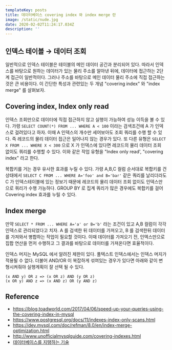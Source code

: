 ```yaml
---
templateKey: posts
title: 데이터베이스 covering index 와 index merge 란
image: /static/nude.jpg
date: 2020-02-02T11:24:17.034Z
description: ''
---
```

## 인덱스 테이블 → 데이터 조회

일반적으로 인덱스 테이블은 테이블의 메인 데이터 공간과 분리되어 있다. 따라서 인덱스를 바탕으로 원하는 데이터가 있는 물리 주소를 알아낸 뒤에, 데이터에 접근하는 2단계 접근이 일반적이다. 그러나 주소를 바탕으로 메인 데이터 물리 주소에 직접 접근하는 것은 큰 비용이다. 이 간단한 특성과 관련있는 두 개념 "covering index" 와 "index merge" 를 살펴보자.

## Covering index, Index only read

인덱스 조회만으로 데이터에 직접 접근하지 않고 실행이 가능하여 성능 이득을 볼 수 있다. 가령 `SELECT COUNT(*) FROM ... WHERE A < 100` 이라는 검색조건에 A 가 인덱스로 걸려있다고 하자. 이때 A 인덱스의 개수만 세어보아도 조회 쿼리를 수행 할 수 있다. 즉 레코드의 물리 데이터 접근은 일어나지 않는 경우가 있다. 또 다른 유형은 `SELECT X FROM ... WHERE X < 300` 으로 X 가 인덱스에 있다면 레코드의 물리 데이터 조회 없이도 쿼리를 수행할 수 있다. 이와 같은 작업 유형을 "Index only read', "covering index" 라고 한다.

복합키를 거는 경우 유사한 효과를 누릴 수 있다. 가령 A,B,C 컬럼 순서대로 복합키를 건 상태에서 `SELECT C FROM ... WHERE A='foo' and B='bar'` 같은 쿼리를 날리더라도 C 가 인덱스테이블에 있는 정보기 때문에 레코드의 물리 데이터 조회 없이도 인덱스만으로 쿼리가 수행 가능하다. GROUP BY 로 집계 쿼리가 많은 경우에도 복합키를 걸어 Covering index 효과를 누릴 수 있다.

## Index merge

만약 `SELECT * FROM ... WHERE A='a' or B='b'` 라는 조건이 있고 A,B 컬럼이 각각 인덱스로 관리되었다고 치자. A 를 검색한 뒤 데이터를 가져오고, B 를 검색한뒤 데이터를 가져와서 병합하는 작업이 필요할 것이다. 이때 데이터를 가져오기 전, 인엑스만으로 집합 연산을 먼저 수행하고 그 결과를 바탕으로 데이터를 가져온다면 효율적이다.

인덱스 머지는 MySQL 에서 알려진 제한이 있다. 풀텍스트 인덱스에서는 인덱스 머지가 적용될 수 없다. 더불어 AND/OR 이 복잡하게 섞여있는 경우가 있다면 아래와 같이 변형시켜줘야 실행계획이 잘 선택 될 수 있다. 

```
(x AND y) OR z => (x OR z) AND (y OR z)
(x OR y) AND z => (x AND z) OR (y AND z)
```

## Reference

* [](https://blog.toadworld.com/2017/04/06/speed-up-your-queries-using-the-covering-index-in-mysql)<https://blog.toadworld.com/2017/04/06/speed-up-your-queries-using-the-covering-index-in-mysql>
* [](https://www.postgresql.org/docs/12/indexes-index-only-scans.html)<https://www.postgresql.org/docs/11/indexes-index-only-scans.html>
* [](https://dev.mysql.com/doc/refman/8.0/en/index-merge-optimization.html)<https://dev.mysql.com/doc/refman/8.0/en/index-merge-optimization.html>
* [](http://www.unofficialmysqlguide.com/covering-indexes.html)<http://www.unofficialmysqlguide.com/covering-indexes.html>
* [데이터베이스를 지탱하는 기술](http://www.yes24.com/Product/goods/27893960)
